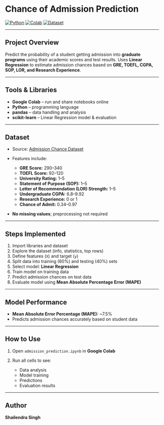 # **Chance of Admission Prediction**

[![Python](https://img.shields.io/badge/Python-3.11-blue)](https://www.python.org/)
[![Colab](https://img.shields.io/badge/Open%20in-Colab-orange)](https://colab.research.google.com/github/ybifoundation/Dataset/blob/main/Admission%20Chance.csv)
[![Dataset](https://img.shields.io/badge/Dataset-CSV-green)](https://github.com/ybifoundation/Dataset/raw/main/Admission%20Chance.csv)

---

## **Project Overview**

Predict the probability of a student getting admission into **graduate programs** using their academic scores and test results.
Uses **Linear Regression** to estimate admission chances based on **GRE, TOEFL, CGPA, SOP, LOR, and Research Experience**.

---

## **Tools & Libraries**

* **Google Colab** – run and share notebooks online
* **Python** – programming language
* **pandas** – data handling and analysis
* **scikit-learn** – Linear Regression model & evaluation

---

## **Dataset**

* Source: [Admission Chance Dataset](https://github.com/ybifoundation/Dataset/raw/main/Admission%20Chance.csv)
* Features include:

  * **GRE Score:** 290–340
  * **TOEFL Score:** 92–120
  * **University Rating:** 1–5
  * **Statement of Purpose (SOP):** 1–5
  * **Letter of Recommendation (LOR) Strength:** 1–5
  * **Undergraduate CGPA:** 6.8–9.92
  * **Research Experience:** 0 or 1
  * **Chance of Admit:** 0.34–0.97
* **No missing values**; preprocessing not required

---

## **Steps Implemented**

1. Import libraries and dataset
2. Explore the dataset (info, statistics, top rows)
3. Define features (`X`) and target (`y`)
4. Split data into training (60%) and testing (40%) sets
5. Select model: **Linear Regression**
6. Train model on training data
7. Predict admission chances on test data
8. Evaluate model using **Mean Absolute Percentage Error (MAPE)**

---

## **Model Performance**

* **Mean Absolute Error Percentage (MAPE):** \~7.5%
* Predicts admission chances accurately based on student data

---

## **How to Use**

1. Open `admission_prediction.ipynb` in **Google Colab**
2. Run all cells to see:

   * Data analysis
   * Model training
   * Predictions
   * Evaluation results

---

## **Author**

**Shailendra Singh**
